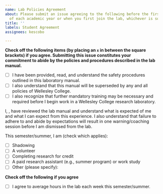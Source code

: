 ```yaml
---
name: Lab Policies Agreement
about: Please submit an issue agreeing to the following before the first lab meeting
  of each academic year or when you first join the lab, whichever is sooner)
title: ''
labels: Student Agreement
assignees: kescobo

---
```


**Check off the following items (by placing an `x` in between the square brackets) if you agree. Submitting this issue constitutes your commitment to abide by the policies and procedures described in the lab manual.**

- [ ] I have been provided, read, and understand the safety procedures outlined in this laboratory manual.
- [ ] I also understand that this manual will be superseded by any and all policies of Wellesley College.
- [ ] I also recognize that further mandatory training may be necessary and required before I begin work in a Wellesley College research laboratory.

I, <ENTER NAME HERE>, have reviewed the lab manual and understand what is expected of me
and what I can expect from this experience. I also understand that failure to adhere to and abide by expectations will result in one warning/coaching session before I am dismissed from the lab.


This semester/summer, I am (check which applies):

- [ ] Shadowing
- [ ] A volunteer
- [ ] Completing research for credit
- [ ] A paid research assistant (e.g., summer program) or work study
- [ ] Other (please specify):

**Check off the following if you agree**

- [ ] I agree to average hours in the lab each week this semester/summer.
